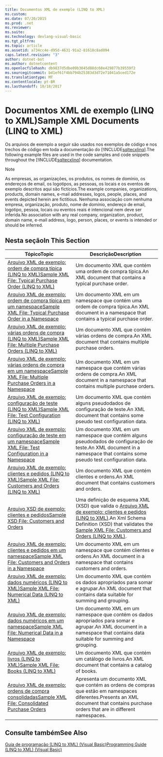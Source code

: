 ```yaml
---
title: Documentos XML de exemplo (LINQ to XML)
ms.custom: 
ms.date: 07/20/2015
ms.prod: .net
ms.reviewer: 
ms.suite: 
ms.technology: devlang-visual-basic
ms.tgt_pltfrm: 
ms.topic: article
ms.assetid: a734cc4e-d95d-4631-91a2-81618c8ad894
caps.latest.revision: "3"
author: dotnet-bot
ms.author: dotnetcontent
ms.openlocfilehash: db9837d5dbe09b3045d88dc68e429877b39559f2
ms.sourcegitcommit: bd1ef61f4bb794b25383d3d72e71041a5ced172e
ms.translationtype: MT
ms.contentlocale: pt-BR
ms.lasthandoff: 10/18/2017
---
```

# <a name="sample-xml-documents-linq-to-xml"></a><span data-ttu-id="47765-102">Documentos XML de exemplo (LINQ to XML)</span><span class="sxs-lookup"><span data-stu-id="47765-102">Sample XML Documents (LINQ to XML)</span></span>
<span data-ttu-id="47765-103">Os arquivos de exemplo a seguir são usados nos exemplos de código e nos trechos de código em toda a documentação do [!INCLUDE[sqltecxlinq](~/includes/sqltecxlinq-md.md)].</span><span class="sxs-lookup"><span data-stu-id="47765-103">The following example files are used in the code samples and code snippets throughout the [!INCLUDE[sqltecxlinq](~/includes/sqltecxlinq-md.md)] documentation.</span></span>  
  
> [!NOTE]
>  <span data-ttu-id="47765-104">As empresas, as organizações, os produtos, os nomes de domínio, os endereços de email, os logotipos, as pessoas, os locais e os eventos de exemplo descritos aqui são fictícios.</span><span class="sxs-lookup"><span data-stu-id="47765-104">The example companies, organizations, products, domain names, e-mail addresses, logos, people, places, and events depicted herein are fictitious.</span></span> <span data-ttu-id="47765-105">Nenhuma associação com nenhuma empresa, organização, produto, nome de domínio, endereço de email, logotipo, pessoa, locais ou eventos reais é intencional nem deve ser inferida.</span><span class="sxs-lookup"><span data-stu-id="47765-105">No association with any real company, organization, product, domain name, e-mail address, logo, person, places, or events is intended or should be inferred.</span></span>  
  
## <a name="in-this-section"></a><span data-ttu-id="47765-106">Nesta seção</span><span class="sxs-lookup"><span data-stu-id="47765-106">In This Section</span></span>  
  
|<span data-ttu-id="47765-107">Tópico</span><span class="sxs-lookup"><span data-stu-id="47765-107">Topic</span></span>|<span data-ttu-id="47765-108">Descrição</span><span class="sxs-lookup"><span data-stu-id="47765-108">Description</span></span>|  
|-----------|-----------------|  
|[<span data-ttu-id="47765-109">Arquivo XML de exemplo: ordem de compra típica (LINQ to XML)</span><span class="sxs-lookup"><span data-stu-id="47765-109">Sample XML File: Typical Purchase Order (LINQ to XML)</span></span>](../../../../visual-basic/programming-guide/concepts/linq/sample-xml-file-typical-purchase-order-linq-to-xml.md)|<span data-ttu-id="47765-110">Um documento XML que contém uma ordem de compra típica.</span><span class="sxs-lookup"><span data-stu-id="47765-110">An XML document that contains a typical purchase order.</span></span>|  
|[<span data-ttu-id="47765-111">Arquivo XML de exemplo: ordem de compra típica em um namespace</span><span class="sxs-lookup"><span data-stu-id="47765-111">Sample XML File: Typical Purchase Order in a Namespace</span></span>](../../../../visual-basic/programming-guide/concepts/linq/sample-xml-file-typical-purchase-order-in-a-namespace.md)|<span data-ttu-id="47765-112">Um documento XML em um namespace que contém uma ordem de compra típica.</span><span class="sxs-lookup"><span data-stu-id="47765-112">An XML document in a namespace that contains a typical purchase order.</span></span>|  
|[<span data-ttu-id="47765-113">Arquivo XML de exemplo: várias ordens de compra (LINQ to XML)</span><span class="sxs-lookup"><span data-stu-id="47765-113">Sample XML File: Multiple Purchase Orders (LINQ to XML)</span></span>](../../../../visual-basic/programming-guide/concepts/linq/sample-xml-file-multiple-purchase-orders-linq-to-xml.md)|<span data-ttu-id="47765-114">Um documento XML que contém várias ordens de compra.</span><span class="sxs-lookup"><span data-stu-id="47765-114">An XML document that contains multiple purchase orders.</span></span>|  
|[<span data-ttu-id="47765-115">Arquivo XML de exemplo: várias ordens de compra em um namespace</span><span class="sxs-lookup"><span data-stu-id="47765-115">Sample XML File: Multiple Purchase Orders in a Namespace</span></span>](../../../../visual-basic/programming-guide/concepts/linq/sample-xml-file-multiple-purchase-orders-in-a-namespace.md)|<span data-ttu-id="47765-116">Um documento XML em um namespace que contém várias ordens de compra.</span><span class="sxs-lookup"><span data-stu-id="47765-116">An XML document in a namespace that contains multiple purchase orders.</span></span>|  
|[<span data-ttu-id="47765-117">Arquivo XML de exemplo: configuração de teste (LINQ to XML)</span><span class="sxs-lookup"><span data-stu-id="47765-117">Sample XML File: Test Configuration (LINQ to XML)</span></span>](../../../../visual-basic/programming-guide/concepts/linq/sample-xml-file-test-configuration-linq-to-xml.md)|<span data-ttu-id="47765-118">Um documento XML que contém alguns pseudodados de configuração de teste.</span><span class="sxs-lookup"><span data-stu-id="47765-118">An XML document that contains some pseudo test configuration data.</span></span>|  
|[<span data-ttu-id="47765-119">Arquivo XML de exemplo: configuração de teste em um namespace</span><span class="sxs-lookup"><span data-stu-id="47765-119">Sample XML File: Test Configuration in a Namespace</span></span>](../../../../visual-basic/programming-guide/concepts/linq/sample-xml-file-test-configuration-in-a-namespace.md)|<span data-ttu-id="47765-120">Um documento XML em um namespace que contém alguns pseudodados de configuração de teste.</span><span class="sxs-lookup"><span data-stu-id="47765-120">An XML document in a namespace that contains some pseudo test configuration data.</span></span>|  
|[<span data-ttu-id="47765-121">Arquivo XML de exemplo: clientes e pedidos (LINQ to XML)</span><span class="sxs-lookup"><span data-stu-id="47765-121">Sample XML File: Customers and Orders (LINQ to XML)</span></span>](../../../../visual-basic/programming-guide/concepts/linq/sample-xml-file-customers-and-orders-linq-to-xml.md)|<span data-ttu-id="47765-122">Um documento XML que contém clientes e ordens.</span><span class="sxs-lookup"><span data-stu-id="47765-122">An XML document that contains customers and orders.</span></span>|  
|[<span data-ttu-id="47765-123">Arquivo XSD de exemplo: clientes e pedidos</span><span class="sxs-lookup"><span data-stu-id="47765-123">Sample XSD File: Customers and Orders</span></span>](../../../../visual-basic/programming-guide/concepts/linq/sample-xsd-file-customers-and-orders.md)|<span data-ttu-id="47765-124">Uma definição de esquema XML (XSD) que valida o [Arquivo XML de exemplo: clientes e pedidos (LINQ to XML)](http://msdn.microsoft.com/library/26790c41-5976-4558-a096-d0f67bfc4d92).</span><span class="sxs-lookup"><span data-stu-id="47765-124">An Xml Schema Definition (XSD) that validates the [Sample XML File: Customers and Orders (LINQ to XML)](http://msdn.microsoft.com/library/26790c41-5976-4558-a096-d0f67bfc4d92).</span></span>|  
|[<span data-ttu-id="47765-125">Arquivo XML de exemplo: clientes e pedidos em um namespace</span><span class="sxs-lookup"><span data-stu-id="47765-125">Sample XML File: Customers and Orders in a Namespace</span></span>](../../../../visual-basic/programming-guide/concepts/linq/sample-xml-file-customers-and-orders-in-a-namespace.md)|<span data-ttu-id="47765-126">Um documento XML em um namespace que contém clientes e ordens.</span><span class="sxs-lookup"><span data-stu-id="47765-126">An XML document in a namespace that contains customers and orders.</span></span>|  
|[<span data-ttu-id="47765-127">Arquivo XML de exemplo: dados numéricos (LINQ to XML)</span><span class="sxs-lookup"><span data-stu-id="47765-127">Sample XML File: Numerical Data (LINQ to XML)</span></span>](../../../../visual-basic/programming-guide/concepts/linq/sample-xml-file-numerical-data-linq-to-xml.md)|<span data-ttu-id="47765-128">Um documento XML que contém os dados apropriados para somar e agrupar.</span><span class="sxs-lookup"><span data-stu-id="47765-128">An XML document that contains data suitable for summing and grouping.</span></span>|  
|[<span data-ttu-id="47765-129">Arquivo XML de exemplo: dados numéricos em um namespace</span><span class="sxs-lookup"><span data-stu-id="47765-129">Sample XML File: Numerical Data in a Namespace</span></span>](../../../../visual-basic/programming-guide/concepts/linq/sample-xml-file-numerical-data-in-a-namespace.md)|<span data-ttu-id="47765-130">Um documento XML em um namespace que contém os dados apropriados para somar e agrupar.</span><span class="sxs-lookup"><span data-stu-id="47765-130">An XML document in a namespace that contains data suitable for summing and grouping.</span></span>|  
|[<span data-ttu-id="47765-131">Arquivo XML de exemplo: livros (LINQ to XML)</span><span class="sxs-lookup"><span data-stu-id="47765-131">Sample XML File: Books (LINQ to XML)</span></span>](../../../../visual-basic/programming-guide/concepts/linq/sample-xml-file-books-linq-to-xml.md)|<span data-ttu-id="47765-132">Um documento XML que contém um catálogo de livros.</span><span class="sxs-lookup"><span data-stu-id="47765-132">An XML document that contains a catalog of books.</span></span>|  
|[<span data-ttu-id="47765-133">Arquivo XML de exemplo: ordens de compra consolidadas</span><span class="sxs-lookup"><span data-stu-id="47765-133">Sample XML File: Consolidated Purchase Orders</span></span>](../../../../visual-basic/programming-guide/concepts/linq/sample-xml-file-consolidated-purchase-orders.md)|<span data-ttu-id="47765-134">Apresenta um documento XML que contém as ordens de compras que estão em namespaces diferentes.</span><span class="sxs-lookup"><span data-stu-id="47765-134">Presents an XML document that contains purchase orders that are in different namespaces.</span></span>|  
  
## <a name="see-also"></a><span data-ttu-id="47765-135">Consulte também</span><span class="sxs-lookup"><span data-stu-id="47765-135">See Also</span></span>  
 [<span data-ttu-id="47765-136">Guia de programação (LINQ to XML) (Visual Basic)</span><span class="sxs-lookup"><span data-stu-id="47765-136">Programming Guide (LINQ to XML) (Visual Basic)</span></span>](../../../../visual-basic/programming-guide/concepts/linq/programming-guide-linq-to-xml.md)
